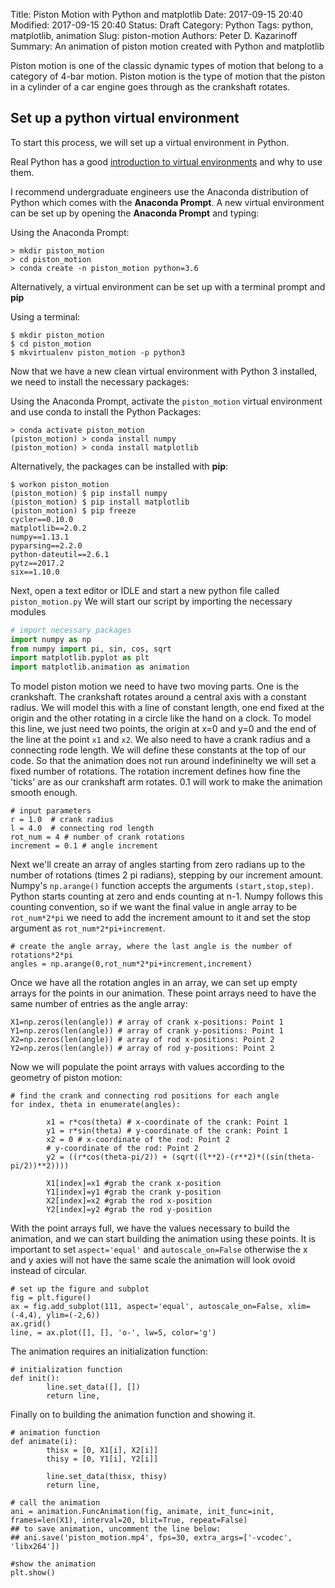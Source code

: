 Title: Piston Motion with Python and matplotlib
Date: 2017-09-15 20:40
Modified: 2017-09-15 20:40
Status: Draft
Category: Python
Tags: python, matplotlib, animation
Slug: piston-motion
Authors: Peter D. Kazarinoff
Summary: An animation of piston motion created with Python and matplotlib

Piston motion is one of the classic dynamic types of motion that belong to a category of 4-bar motion. Piston motion is the type of motion that the piston in a cylinder of a car engine goes through as the crankshaft rotates. 

## Set up a python virtual environment

To start this process, we will set up a virtual environment in Python.

Real Python has a good [introduction to virtual environments](https://realpython.com/blog/python/python-virtual-environments-a-primer/) and why to use them.

I recommend undergraduate engineers use the Anaconda distribution of Python which comes with the **Anaconda Prompt**. A new virtual environment can be set up by opening the **Anaconda Prompt** and typing:


Using the Anaconda Prompt:

```text
> mkdir piston_motion
> cd piston_motion
> conda create -n piston_motion python=3.6
```

Alternatively, a virtual environment can be set up with a terminal prompt and **pip**

Using a terminal:

```text
$ mkdir piston_motion
$ cd piston_motion
$ mkvirtualenv piston_motion -p python3
```

Now that we have a new clean virtual environment with Python 3 installed, we need to install the necessary packages:

Using the Anaconda Prompt, activate the ```piston_motion``` virtual environment and use conda to install the Python Packages:

```text
> conda activate piston_motion
(piston_motion) > conda install numpy
(piston_motion) > conda install matplotlib
```

Alternatively, the packages can be installed with **pip**:

```text
$ workon piston_motion
(piston_motion) $ pip install numpy
(piston_motion) $ pip install matplotlib
(piston_motion) $ pip freeze
cycler==0.10.0
matplotlib==2.0.2
numpy==1.13.1
pyparsing==2.2.0
python-dateutil==2.6.1
pytz==2017.2
six==1.10.0
```

Next, open a text editor or IDLE and start a new python file called ```piston_motion.py```
We will start our script by importing the necessary modules

```python
# import necessary packages
import numpy as np
from numpy import pi, sin, cos, sqrt
import matplotlib.pyplot as plt
import matplotlib.animation as animation
```

To model piston motion we need to have two moving parts. One is the crankshaft. The crankshaft rotates around a central axis with a constant radius. We will model this with a line of constant length, one end fixed at the origin and the other rotating in a circle like the hand on a clock. To model this line, we just need two points, the origin at x=0 and y=0  and the end of the line at the point ```x1``` and ```x2```. We also need to have a crank radius and a connecting rode length. We will define these constants at the top of our code. So that the animation does not run around indefininelty we will set a fixed number of rotations.  The rotation increment defines how fine the 'ticks' are as our crankshaft arm rotates. 0.1 will work to make the animation smooth enough.

```
# input parameters
r = 1.0  # crank radius
l = 4.0  # connecting rod length
rot_num = 4 # number of crank rotations
increment = 0.1 # angle increment
```

Next we'll create an array of angles starting from zero radians up to the number of rotations (times 2 pi radians), stepping by our increment amount. Numpy's ```np.arange()``` function accepts the arguments ```(start,stop,step)```. Python starts counting at zero and ends counting at n-1. Numpy follows this counting convention, so if we want the final value in angle array to be ```rot_num*2*pi``` we need to add the increment amount to it and set the stop argument as ```rot_num*2*pi+increment```.

```
# create the angle array, where the last angle is the number of rotations*2*pi
angles = np.arange(0,rot_num*2*pi+increment,increment)
```

Once we have all the rotation angles in an array, we can set up empty arrays for the points in our animation. These point arrays need to have the same number of entries as the angle array:

```
X1=np.zeros(len(angle)) # array of crank x-positions: Point 1
Y1=np.zeros(len(angle)) # array of crank y-positions: Point 1
X2=np.zeros(len(angle)) # array of rod x-positions: Point 2
Y2=np.zeros(len(angle)) # array of rod y-positions: Point 2
```

Now we will populate the point arrays with values according to the geometry of piston motion:

```
# find the crank and connecting rod positions for each angle
for index, theta in enumerate(angles):

        x1 = r*cos(theta) # x-coordinate of the crank: Point 1
        y1 = r*sin(theta) # y-coordinate of the crank: Point 1
        x2 = 0 # x-coordinate of the rod: Point 2
        # y-coordinate of the rod: Point 2
        y2 = ((r*cos(theta-pi/2)) + (sqrt((l**2)-(r**2)*((sin(theta-pi/2))**2))))

        X1[index]=x1 #grab the crank x-position
        Y1[index]=y1 #grab the crank y-position
        X2[index]=x2 #grab the rod x-position
        Y2[index]=y2 #grab the rod y-position
```

With the point arrays full, we have the values necessary to build the animation, and we can start building the animation using these points. It is important to set ```aspect='equal'``` and ```autoscale_on=False``` otherwise the x and y axies will not have the same scale the animation will look ovoid instead of circular.

```
# set up the figure and subplot
fig = plt.figure()
ax = fig.add_subplot(111, aspect='equal', autoscale_on=False, xlim=(-4,4), ylim=(-2,6))
ax.grid()
line, = ax.plot([], [], 'o-', lw=5, color='g')
```

The animation requires an initialization function:

```
# initialization function
def init():
        line.set_data([], [])
        return line,

```

Finally on to building the animation function and showing it.

```
# animation function
def animate(i):
        thisx = [0, X1[i], X2[i]]
        thisy = [0, Y1[i], Y2[i]]

        line.set_data(thisx, thisy)
        return line,

# call the animation
ani = animation.FuncAnimation(fig, animate, init_func=init, frames=len(X1), interval=20, blit=True, repeat=False)
## to save animation, uncomment the line below:
## ani.save('piston_motion.mp4', fps=30, extra_args=['-vcodec', 'libx264'])

#show the animation
plt.show()
```